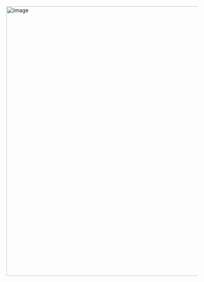 <img width="1797" height="710" alt="image" src="https://github.com/user-attachments/assets/b6279ec7-9c95-40d9-bf39-a1d67f53a3b9" />
